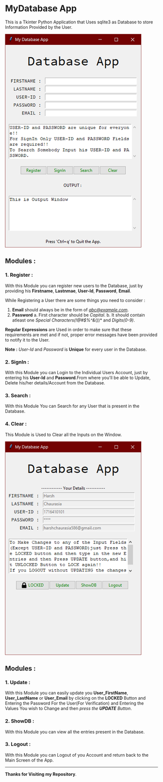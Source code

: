 # MyDatabase App
This is a Tkinter Python Application that Uses sqlite3 as Database to store Information Provided by the User.

![FedUni](images/sc1.png "MyDatabase_App")

## Modules :
### 1. Register :
With this Module you can register new users to the Database, just by providing his **Firstname**, **Lastnmae**, **User-Id**, **Password**, **Email**.

While Registering a User there are some things you need to consider :
1. **Email** should always be in the form of *abc@example.com*.
2. **Password** 
      a. First character should be *Capital*.
      b. It should contain atleast one *Special Characters(!@#$%^&*())* and *Digits(0-9)*.
 
 **Regular Expressions** are Used in order to make sure that these requirements are met and if not, proper error messages have been provided to notify it to the User.
 
**Note :** *User-Id* and *Password* is **Unique** for every user in the Database. 

### 2. SignIn :
With this Module you can Login to the Individual Users Account, just by entering his **User-Id** and **Password**.From where you'll be able to Update, Delete his/her details/Account from the Database.

### 3. Search :
With this Module You can Search for any User that is present in the Database.

### 4. Clear :
This Module is Used to Clear all the Inputs on the Window.

![FedUni](images/sc2.png "MyDatabase_App")

## Modules :
### 1. Update :
With this Module you can easily update you **User_FirstName**, **User_LastName** or **User_Email** by clicking on the **LOCKED** Button and Entering the Password For the User(For Verification) and Entering the Values You wish to Change and then *press the **UPDATE** Button*.

### 2. ShowDB :
With this Module you can view all the entries present in the Database.

### 3. Logout :
With this Module you can Logout of you Account and return back to the Main Screen of the App.



-------------------------------------------------------------------------------------------------------------------------------------------
**Thanks for Visiting my Repository**.
